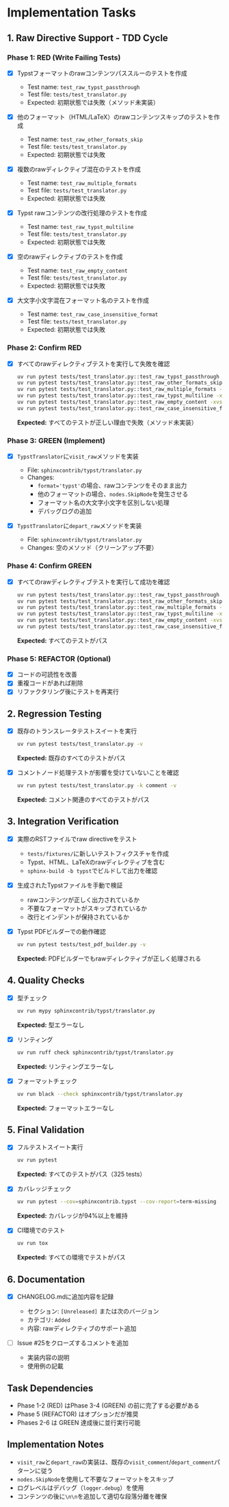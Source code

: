 # Implementation Tasks

## 1. Raw Directive Support - TDD Cycle

### Phase 1: RED (Write Failing Tests)

- [x] Typstフォーマットのrawコンテンツパススルーのテストを作成
  - Test name: `test_raw_typst_passthrough`
  - Test file: `tests/test_translator.py`
  - Expected: 初期状態では失敗（メソッド未実装）

- [x] 他のフォーマット（HTML/LaTeX）のrawコンテンツスキップのテストを作成
  - Test name: `test_raw_other_formats_skip`
  - Test file: `tests/test_translator.py`
  - Expected: 初期状態では失敗

- [x] 複数のrawディレクティブ混在のテストを作成
  - Test name: `test_raw_multiple_formats`
  - Test file: `tests/test_translator.py`
  - Expected: 初期状態では失敗

- [x] Typst rawコンテンツの改行処理のテストを作成
  - Test name: `test_raw_typst_multiline`
  - Test file: `tests/test_translator.py`
  - Expected: 初期状態では失敗

- [x] 空のrawディレクティブのテストを作成
  - Test name: `test_raw_empty_content`
  - Test file: `tests/test_translator.py`
  - Expected: 初期状態では失敗

- [x] 大文字小文字混在フォーマット名のテストを作成
  - Test name: `test_raw_case_insensitive_format`
  - Test file: `tests/test_translator.py`
  - Expected: 初期状態では失敗

### Phase 2: Confirm RED

- [x] すべてのrawディレクティブテストを実行して失敗を確認
  ```bash
  uv run pytest tests/test_translator.py::test_raw_typst_passthrough -xvs
  uv run pytest tests/test_translator.py::test_raw_other_formats_skip -xvs
  uv run pytest tests/test_translator.py::test_raw_multiple_formats -xvs
  uv run pytest tests/test_translator.py::test_raw_typst_multiline -xvs
  uv run pytest tests/test_translator.py::test_raw_empty_content -xvs
  uv run pytest tests/test_translator.py::test_raw_case_insensitive_format -xvs
  ```
  **Expected:** すべてのテストが正しい理由で失敗（メソッド未実装）

### Phase 3: GREEN (Implement)

- [x] `TypstTranslator`に`visit_raw`メソッドを実装
  - File: `sphinxcontrib/typst/translator.py`
  - Changes:
    - `format='typst'`の場合、rawコンテンツをそのまま出力
    - 他のフォーマットの場合、`nodes.SkipNode`を発生させる
    - フォーマット名の大文字小文字を区別しない処理
    - デバッグログの追加

- [x] `TypstTranslator`に`depart_raw`メソッドを実装
  - File: `sphinxcontrib/typst/translator.py`
  - Changes: 空のメソッド（クリーンアップ不要）

### Phase 4: Confirm GREEN

- [x] すべてのrawディレクティブテストを実行して成功を確認
  ```bash
  uv run pytest tests/test_translator.py::test_raw_typst_passthrough -xvs
  uv run pytest tests/test_translator.py::test_raw_other_formats_skip -xvs
  uv run pytest tests/test_translator.py::test_raw_multiple_formats -xvs
  uv run pytest tests/test_translator.py::test_raw_typst_multiline -xvs
  uv run pytest tests/test_translator.py::test_raw_empty_content -xvs
  uv run pytest tests/test_translator.py::test_raw_case_insensitive_format -xvs
  ```
  **Expected:** すべてのテストがパス

### Phase 5: REFACTOR (Optional)

- [x] コードの可読性を改善
- [x] 重複コードがあれば削除
- [x] リファクタリング後にテストを再実行

## 2. Regression Testing

- [x] 既存のトランスレータテストスイートを実行
  ```bash
  uv run pytest tests/test_translator.py -v
  ```
  **Expected:** 既存のすべてのテストがパス

- [x] コメントノード処理テストが影響を受けていないことを確認
  ```bash
  uv run pytest tests/test_translator.py -k comment -v
  ```
  **Expected:** コメント関連のすべてのテストがパス

## 3. Integration Verification

- [x] 実際のRSTファイルでraw directiveをテスト
  - `tests/fixtures/`に新しいテストフィクスチャを作成
  - Typst、HTML、LaTeXのrawディレクティブを含む
  - `sphinx-build -b typst`でビルドして出力を確認

- [x] 生成されたTypstファイルを手動で検証
  - rawコンテンツが正しく出力されているか
  - 不要なフォーマットがスキップされているか
  - 改行とインデントが保持されているか

- [x] Typst PDFビルダーでの動作確認
  ```bash
  uv run pytest tests/test_pdf_builder.py -v
  ```
  **Expected:** PDFビルダーでもrawディレクティブが正しく処理される

## 4. Quality Checks

- [x] 型チェック
  ```bash
  uv run mypy sphinxcontrib/typst/translator.py
  ```
  **Expected:** 型エラーなし

- [x] リンティング
  ```bash
  uv run ruff check sphinxcontrib/typst/translator.py
  ```
  **Expected:** リンティングエラーなし

- [x] フォーマットチェック
  ```bash
  uv run black --check sphinxcontrib/typst/translator.py
  ```
  **Expected:** フォーマットエラーなし

## 5. Final Validation

- [x] フルテストスイート実行
  ```bash
  uv run pytest
  ```
  **Expected:** すべてのテストがパス（325 tests）

- [x] カバレッジチェック
  ```bash
  uv run pytest --cov=sphinxcontrib.typst --cov-report=term-missing
  ```
  **Expected:** カバレッジが94%以上を維持

- [x] CI環境でのテスト
  ```bash
  uv run tox
  ```
  **Expected:** すべての環境でテストがパス

## 6. Documentation

- [x] CHANGELOG.mdに追加内容を記録
  - セクション: `[Unreleased]` または次のバージョン
  - カテゴリ: `Added`
  - 内容: rawディレクティブのサポート追加

- [ ] Issue #25をクローズするコメントを追加
  - 実装内容の説明
  - 使用例の記載

## Task Dependencies

- Phase 1-2 (RED) はPhase 3-4 (GREEN) の前に完了する必要がある
- Phase 5 (REFACTOR) はオプションだが推奨
- Phases 2-6 は GREEN 達成後に並行実行可能

## Implementation Notes

- `visit_raw`と`depart_raw`の実装は、既存の`visit_comment`/`depart_comment`パターンに従う
- `nodes.SkipNode`を使用して不要なフォーマットをスキップ
- ログレベルはデバッグ（`logger.debug`）を使用
- コンテンツの後に`\n\n`を追加して適切な段落分離を確保
